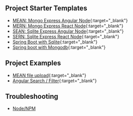## Project Starter Templates

- [MEAN: Mongo Express Angular Node](https://github.com/AmmonK/mean-starter){:target="\_blank"}
- [MERN: Mongo Express React Node](https://github.com/AmmonK/mern-starter){:target="\_blank"}
- [SEAN: Sqlite Express Angular Node](https://github.com/AmmonK/sean-starter){:target="\_blank"}
- [SERN: Sqlite Express React Node](https://github.com/AmmonK/sern-starter){:target="\_blank"}
- [Spring Boot with Sqlite](https://github.com/AmmonK/spring_sqlite){:target="\_blank"}
- [Spring boot with Mongodb](https://github.com/AmmonK/spring_mopngodb){:target="\_blank"}

## Project Examples

- [MEAN file upload](https://github.com/AmmonK/mean-fileupload){:target="\_blank"}
- [Angular Search / Filter](https://github.com/AmmonK/angular_searchfilter){:target="\_blank"}

## Troubleshooting

- [Node/NPM](/node_npm)
